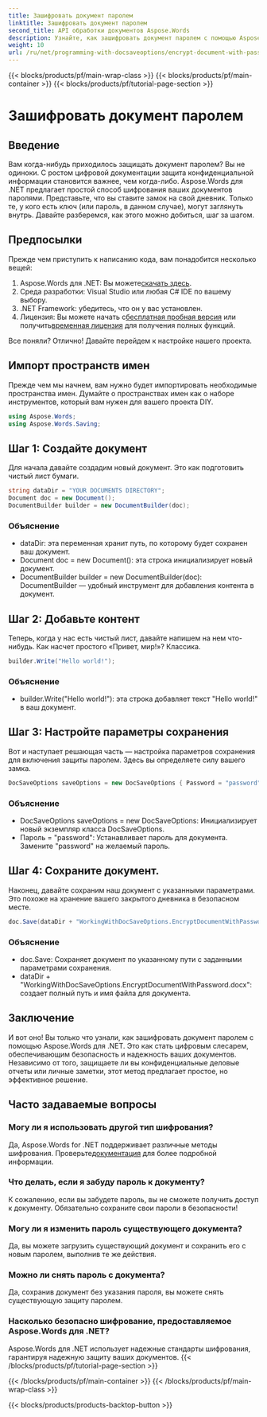 ```yaml
---
title: Зашифровать документ паролем
linktitle: Зашифровать документ паролем
second_title: API обработки документов Aspose.Words
description: Узнайте, как зашифровать документ паролем с помощью Aspose.Words для .NET в этом подробном пошаговом руководстве. Защитите свою конфиденциальную информацию без усилий.
weight: 10
url: /ru/net/programming-with-docsaveoptions/encrypt-document-with-password/
---
```


{{< blocks/products/pf/main-wrap-class >}}
{{< blocks/products/pf/main-container >}}
{{< blocks/products/pf/tutorial-page-section >}}

# Зашифровать документ паролем

## Введение

Вам когда-нибудь приходилось защищать документ паролем? Вы не одиноки. С ростом цифровой документации защита конфиденциальной информации становится важнее, чем когда-либо. Aspose.Words для .NET предлагает простой способ шифрования ваших документов паролями. Представьте, что вы ставите замок на свой дневник. Только те, у кого есть ключ (или пароль, в данном случае), могут заглянуть внутрь. Давайте разберемся, как этого можно добиться, шаг за шагом.

## Предпосылки

Прежде чем приступить к написанию кода, вам понадобится несколько вещей:
1.  Aspose.Words для .NET: Вы можете[скачать здесь](https://releases.aspose.com/words/net/).
2. Среда разработки: Visual Studio или любая C# IDE по вашему выбору.
3. .NET Framework: убедитесь, что он у вас установлен.
4.  Лицензия: Вы можете начать с[бесплатная пробная версия](https://releases.aspose.com/) или получить[временная лицензия](https://purchase.aspose.com/temporary-license/) для получения полных функций.

Все поняли? Отлично! Давайте перейдем к настройке нашего проекта.

## Импорт пространств имен

Прежде чем мы начнем, вам нужно будет импортировать необходимые пространства имен. Думайте о пространствах имен как о наборе инструментов, который вам нужен для вашего проекта DIY.

```csharp
using Aspose.Words;
using Aspose.Words.Saving;
```

## Шаг 1: Создайте документ

Для начала давайте создадим новый документ. Это как подготовить чистый лист бумаги.

```csharp
string dataDir = "YOUR DOCUMENTS DIRECTORY";
Document doc = new Document();
DocumentBuilder builder = new DocumentBuilder(doc);
```

### Объяснение

- dataDir: эта переменная хранит путь, по которому будет сохранен ваш документ.
- Document doc = new Document(): эта строка инициализирует новый документ.
- DocumentBuilder builder = new DocumentBuilder(doc): DocumentBuilder — удобный инструмент для добавления контента в документ.

## Шаг 2: Добавьте контент

Теперь, когда у нас есть чистый лист, давайте напишем на нем что-нибудь. Как насчет простого «Привет, мир!»? Классика.

```csharp
builder.Write("Hello world!");
```

### Объяснение

- builder.Write("Hello world!"): эта строка добавляет текст "Hello world!" в ваш документ.

## Шаг 3: Настройте параметры сохранения

Вот и наступает решающая часть — настройка параметров сохранения для включения защиты паролем. Здесь вы определяете силу вашего замка.

```csharp
DocSaveOptions saveOptions = new DocSaveOptions { Password = "password" };
```

### Объяснение

- DocSaveOptions saveOptions = new DocSaveOptions: Инициализирует новый экземпляр класса DocSaveOptions.
- Пароль = "password": Устанавливает пароль для документа. Замените "password" на желаемый пароль.

## Шаг 4: Сохраните документ.

Наконец, давайте сохраним наш документ с указанными параметрами. Это похоже на хранение вашего закрытого дневника в безопасном месте.

```csharp
doc.Save(dataDir + "WorkingWithDocSaveOptions.EncryptDocumentWithPassword.docx", saveOptions);
```

### Объяснение

- doc.Save: Сохраняет документ по указанному пути с заданными параметрами сохранения.
- dataDir + "WorkingWithDocSaveOptions.EncryptDocumentWithPassword.docx": создает полный путь и имя файла для документа.

## Заключение

И вот оно! Вы только что узнали, как зашифровать документ паролем с помощью Aspose.Words для .NET. Это как стать цифровым слесарем, обеспечивающим безопасность и надежность ваших документов. Независимо от того, защищаете ли вы конфиденциальные деловые отчеты или личные заметки, этот метод предлагает простое, но эффективное решение.

## Часто задаваемые вопросы

### Могу ли я использовать другой тип шифрования?
 Да, Aspose.Words for .NET поддерживает различные методы шифрования. Проверьте[документация](https://reference.aspose.com/words/net/) для более подробной информации.

### Что делать, если я забуду пароль к документу?
К сожалению, если вы забудете пароль, вы не сможете получить доступ к документу. Обязательно сохраните свои пароли в безопасности!

### Могу ли я изменить пароль существующего документа?
Да, вы можете загрузить существующий документ и сохранить его с новым паролем, выполнив те же действия.

### Можно ли снять пароль с документа?
Да, сохранив документ без указания пароля, вы можете снять существующую защиту паролем.

### Насколько безопасно шифрование, предоставляемое Aspose.Words для .NET?
Aspose.Words для .NET использует надежные стандарты шифрования, гарантируя надежную защиту ваших документов.
{{< /blocks/products/pf/tutorial-page-section >}}

{{< /blocks/products/pf/main-container >}}
{{< /blocks/products/pf/main-wrap-class >}}

{{< blocks/products/products-backtop-button >}}
